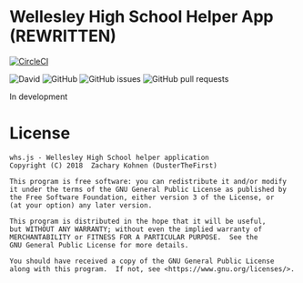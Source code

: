# Wellesley High School Helper App (REWRITTEN)

[![CircleCI](https://circleci.com/gh/DusterTheFirst/whs.js/tree/rigid-rewrite.svg?style=svg)](https://circleci.com/gh/DusterTheFirst/whs.js/tree/rigid-rewrite)

![David](https://img.shields.io/david/DusterTheFirst/whs.js.svg)
![GitHub](https://img.shields.io/github/license/DusterTheFirst/whs.js.svg)
![GitHub issues](https://img.shields.io/github/issues/DusterTheFirst/whs.js.svg)
![GitHub pull requests](https://img.shields.io/github/issues-pr/dusterthefirst/whs.js.svg)

In development

# License
    whs.js - Wellesley High School helper application
    Copyright (C) 2018  Zachary Kohnen (DusterTheFirst)

    This program is free software: you can redistribute it and/or modify
    it under the terms of the GNU General Public License as published by
    the Free Software Foundation, either version 3 of the License, or
    (at your option) any later version.

    This program is distributed in the hope that it will be useful,
    but WITHOUT ANY WARRANTY; without even the implied warranty of
    MERCHANTABILITY or FITNESS FOR A PARTICULAR PURPOSE.  See the
    GNU General Public License for more details.

    You should have received a copy of the GNU General Public License
    along with this program.  If not, see <https://www.gnu.org/licenses/>.
